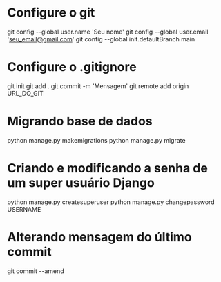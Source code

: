 # Configure o git

git config --global user.name 'Seu nome'
git config --global user.email 'seu_email@gmail.com'
git config --global init.defaultBranch main

# Configure o .gitignore

git init
git add .
git commit -m 'Mensagem'
git remote add origin URL_DO_GIT

# Migrando base de dados
python manage.py makemigrations
python manage.py migrate

# Criando e modificando a senha de um super usuário Django

python manage.py createsuperuser
python manage.py changepassword USERNAME

# Alterando mensagem do último commit
git commit --amend